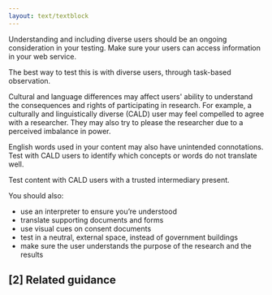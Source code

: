 ```yaml
---
layout: text/textblock
---
```

Understanding and including diverse users should be an ongoing consideration in your testing. Make sure your users can access information in your web service.

The best way to test this is with diverse users, through task-based observation.

Cultural and language differences may affect users' ability to understand the consequences and rights of participating in research. For example, a culturally and linguistically diverse (CALD) user may feel compelled to agree with a researcher. They may also try to please the researcher due to a perceived imbalance in power.

English words used in your content may also have unintended connotations. Test with CALD users to identify which concepts or words do not translate well.

Test content with CALD users with a trusted intermediary present.

You should also:

- use an interpreter to ensure you’re understood
- translate supporting documents and forms
- use visual cues on consent documents
- test in a neutral, external space, instead of government buildings
- make sure the user understands the purpose of the research and the results

## [2] Related guidance
